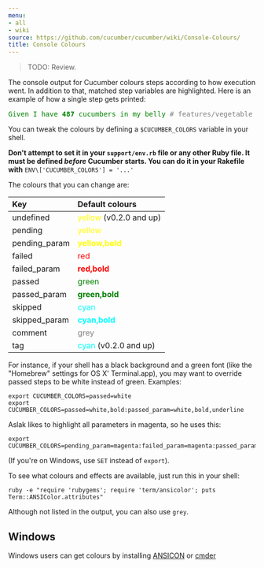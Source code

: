 ```yaml
---
menu:
- all
- wiki
source: https://github.com/cucumber/cucumber/wiki/Console-Colours/
title: Console Colours
---
```


> TODO: Review.

The console output for Cucumber colours steps according to how execution went. In addition to that, matched step variables are highlighted. Here is an example of how a single step gets printed:

<pre><span style="color:green">Given I have</span> <span style="color:green;font-weight:bold">487</span> <span style="color:green">cucumbers in my belly</span> <span style="color:grey"># features/vegetable_features.feature:49&</span>
</pre>

You can tweak the colours by defining a `$CUCUMBER_COLORS` variable in your shell.

**Don't attempt to set it in your `support/env.rb` file or any other Ruby file. It must be defined *before* Cucumber starts. You can do it in your Rakefile with** `ENV\['CUCUMBER_COLORS'] = '...'`

The colours that you can change are:

| Key           | Default colours                                                  |
|:--------------|:-----------------------------------------------------------------|
| undefined     | <span style="color:yellow;">yellow</span> (v0.2.0 and up)        |
| pending       | <span style="color:yellow;">yellow</span>                        |
| pending_param | <span style="color:yellow;font-weight: bold;">yellow,bold</span> |
| failed        | <span style="color:red;">red</span>                              |
| failed_param  | <span style="color:red;font-weight: bold;">red,bold</span>       |
| passed        | <span style="color:green;">green</span>                          |
| passed_param  | <span style="color:green;font-weight: bold;">green,bold</span>   |
| skipped       | <span style="color:cyan;">cyan</span>                            |
| skipped_param | <span style="color:cyan;font-weight: bold;">cyan,bold</span>     |
| comment       | <span style="color:grey;">grey</span>                            |
| tag           | <span style="color:cyan;">cyan</span> (v0.2.0 and up)            |

For instance, if your shell has a black background and a green font (like the
"Homebrew" settings for OS X' Terminal.app), you may want to override passed
steps to be white instead of green. Examples:

```
export CUCUMBER_COLORS=passed=white
export CUCUMBER_COLORS=passed=white,bold:passed_param=white,bold,underline
```

Aslak likes to highlight all parameters in magenta, so he uses this:

```
export CUCUMBER_COLORS=pending_param=magenta:failed_param=magenta:passed_param=magenta:skipped_param=magenta
```

(If you're on Windows, use `SET` instead of `export`).

To see what colours and effects are available, just run this in your shell:

```
ruby -e "require 'rubygems'; require 'term/ansicolor'; puts Term::ANSIColor.attributes"
```

Although not listed in the output, you can also use `grey`.

## Windows

Windows users can get colours by installing [ANSICON](https://github.com/adoxa/ansicon/downloads) or [cmder](http://cmder.net/)
